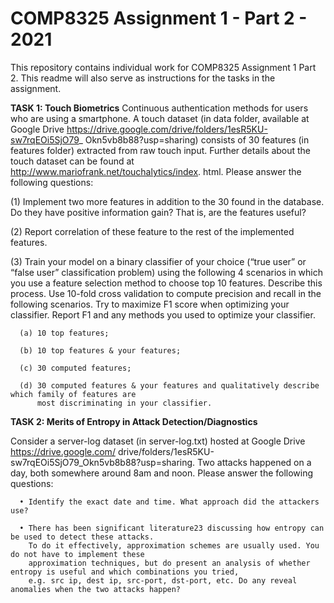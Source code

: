 # COMP8325 Assignment 1 - Part 2 - 2021


This repository contains individual work for COMP8325 Assignment 1 Part 2.
This readme will also serve as instructions for the tasks in the assignment.

**TASK 1: Touch Biometrics**
Continuous authentication methods for users who are using a smartphone. A touch dataset (in data
folder, available at Google Drive https://drive.google.com/drive/folders/1esR5KU-sw7rqEOi5SjO79_
Okn5vb8b88?usp=sharing) consists of 30 features (in features folder) extracted from raw touch input. Further details about the touch dataset can be found at http://www.mariofrank.net/touchalytics/index.
html. Please answer the following questions:

(1) Implement two more features in addition to the 30 found in the database. Do they have positive
information gain? That is, are the features useful?

(2) Report correlation of these feature to the rest of the implemented features.

(3) Train your model on a binary classifier of your choice (“true user” or “false user” classification problem)
using the following 4 scenarios in which you use a feature selection method to choose top 10 features.
Describe this process. Use 10-fold cross validation to compute precision and recall in the following
scenarios. Try to maximize F1 score when optimizing your classifier. Report F1 and any methods
you used to optimize your classifier.
      
      (a) 10 top features;
      
      (b) 10 top features & your features;
      
      (c) 30 computed features;
      
      (d) 30 computed features & your features and qualitatively describe which family of features are
          most discriminating in your classifier.
          
**TASK 2: Merits of Entropy in Attack Detection/Diagnostics**

Consider a server-log dataset (in server-log.txt) hosted at Google Drive https://drive.google.com/
drive/folders/1esR5KU-sw7rqEOi5SjO79_Okn5vb8b88?usp=sharing. Two attacks happened on a day,
both somewhere around 8am and noon. Please answer the following questions:

      • Identify the exact date and time. What approach did the attackers use?
      
      • There has been significant literature23 discussing how entropy can be used to detect these attacks.
        To do it effectively, approximation schemes are usually used. You do not have to implement these
        approximation techniques, but do present an analysis of whether entropy is useful and which combinations you tried, 
        e.g. src ip, dest ip, src-port, dst-port, etc. Do any reveal anomalies when the two attacks happen?


